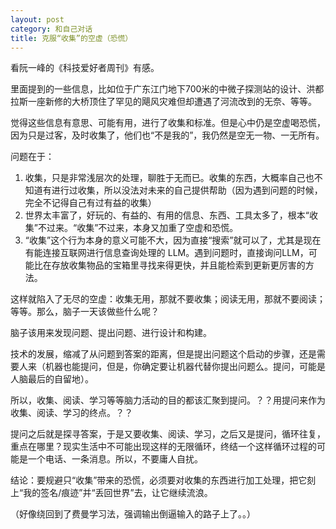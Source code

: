 ```yaml
---
layout: post
category: 和自己对话
title: 克服“收集”的空虚（恐慌）
---
```


看阮一峰的《科技爱好者周刊》有感。

里面提到的一些信息，比如位于广东江门地下700米的中微子探测站的设计、洪都拉斯一座新修的大桥顶住了罕见的飓风灾难但却遭遇了河流改到的无奈、等等。

觉得这些信息有意思、可能有用，进行了收集和标准。但是心中仍是空虚喝恐慌，因为只是过客，及时收集了，他们也“不是我的”，我仍然是空无一物、一无所有。

问题在于：
1. 收集，只是非常浅层次的处理，聊胜于无而已。收集的东西，大概率自己也不知道有进行过收集，所以没法对未来的自己提供帮助（因为遇到问题的时候，完全不记得自己有过有益的收集）
2. 世界太丰富了，好玩的、有益的、有用的信息、东西、工具太多了，根本“收集”不过来。“收集”不过来，本身又加重了空虚和恐慌。
3. “收集”这个行为本身的意义可能不大，因为直接“搜索”就可以了，尤其是现在有能连接互联网进行信息查询处理的 LLM。遇到问题时，直接询问LLM，可能比在存放收集物品的宝箱里寻找来得更快，并且能检索到更新更厉害的方法。


这样就陷入了无尽的空虚：收集无用，那就不要收集；阅读无用，那就不要阅读；等等。那么，脑子一天该做些什么呢？

脑子该用来发现问题、提出问题、进行设计和构建。

技术的发展，缩减了从问题到答案的距离，但是提出问题这个启动的步骤，还是需要人来（机器也能提问，但是，你确定要让机器代替你提出问题么。提问，可能是人脑最后的自留地）。

所以，收集、阅读、学习等等脑力活动的目的都该汇聚到提问。？？用提问来作为收集、阅读、学习的终点。？？

提问之后就是探寻答案，于是又要收集、阅读、学习，之后又是提问，循环往复，重点在哪里？现实生活中不可能出现这样的无限循环，终结一个这样循环过程的可能是一个电话、一条消息。所以，不要庸人自扰。

结论：要规避只“收集”带来的恐慌，必须要对收集的东西进行加工处理，把它刻上“我的签名/痕迹”并“丢回世界”去，让它继续流浪。

（好像绕回到了费曼学习法，强调输出倒逼输入的路子上了。。）

